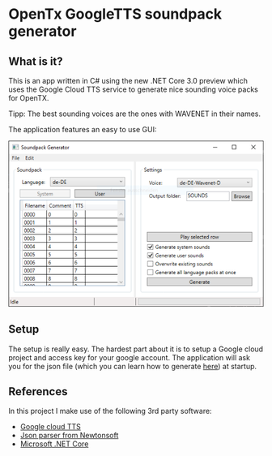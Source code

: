 # OpenTx GoogleTTS soundpack generator

## What is it?

This is an app written in C# using the new .NET Core 3.0 preview which uses the Google Cloud TTS service to generate nice sounding voice packs for OpenTX.

Tipp: The best sounding voices are the ones with WAVENET in their names.

The application features an easy to use GUI:

![](https://github.com/florianL21/OpenTx-googleTTS-soundpack-generator/blob/master/wiki-images/Screenshot-main-GUI.png)


## Setup

The setup is really easy. The hardest part about it is to setup a Google cloud project and access key for your google account. The application will ask you for the json file (which you can learn how to generate [here](https://cloud.google.com/text-to-speech/docs/quickstart-client-libraries)) at startup. 


## References

In this project I make use of the following 3rd party software:

- [Google cloud TTS](https://cloud.google.com/text-to-speech/)
- [Json parser from Newtonsoft](https://www.newtonsoft.com/json)
- [Microsoft .NET Core](https://dotnet.microsoft.com/download)
